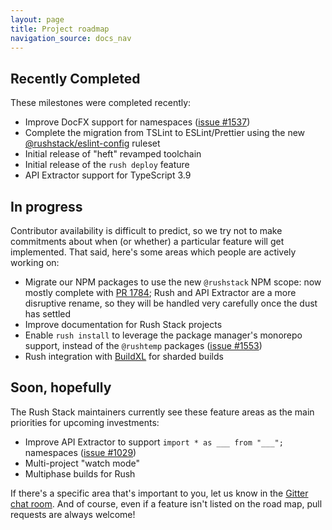 ```yaml
---
layout: page
title: Project roadmap
navigation_source: docs_nav
---
```


## Recently Completed

These milestones were completed recently:

- Improve DocFX support for namespaces ([issue #1537](https://github.com/microsoft/rushstack/pull/1537))
- Complete the migration from TSLint to ESLint/Prettier using the new [@<!---->rushstack/eslint-config](https://www.npmjs.com/package/@rushstack/eslint-config) ruleset
- Initial release of "heft" revamped toolchain
- Initial release of the `rush deploy` feature
- API Extractor support for TypeScript 3.9


## In progress

Contributor availability is difficult to predict, so we try not to make commitments about when (or whether)
a particular feature will get implemented.  That said, here's some areas which people are actively working on:

- Migrate our NPM packages to use the new `@rushstack` NPM scope:  now mostly complete with
  [PR 1784](https://github.com/microsoft/rushstack/pull/1784); Rush and API Extractor are a more disruptive rename,
  so they will be handled very carefully once the dust has settled
- Improve documentation for Rush Stack projects
- Enable `rush install` to leverage the package manager's monorepo support, instead of the `@rushtemp`
  packages ([issue #1553](https://github.com/microsoft/rushstack/issues/1553))
- Rush integration with [BuildXL](https://github.com/microsoft/BuildXL) for sharded builds


## Soon, hopefully

The Rush Stack maintainers currently see these feature areas as the main priorities for upcoming investments:

- Improve API Extractor to support `import * as ___ from "___";` namespaces ([issue #1029](https://github.com/microsoft/rushstack/issues/1029))
- Multi-project "watch mode"
- Multiphase builds for Rush

If there's a specific area that's important to you, let us know in the
[Gitter chat room](https://gitter.im/rushstack/rushstack).
And of course, even if a feature isn't listed on the road map, pull requests are always welcome!
